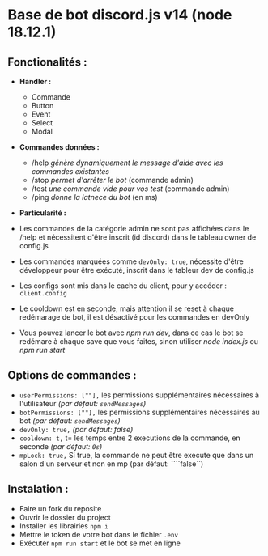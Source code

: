 # Base de bot discord.js v14 (node 18.12.1)

## Fonctionalités :

- **Handler :**
    - Commande
    - Button
    - Event
    - Select
    - Modal

- **Commandes données :**
    - /help *génère dynamiquement le message d'aide avec les commandes existantes*
    - /stop *permet d'arrêter le bot* (commande admin)
    - /test *une commande vide pour vos test* (commande admin)
    - /ping *donne la latnece du bot* (en ms)

- **Particularité :**
- Les commandes de la catégorie admin ne sont pas affichées dans le /help et nécessitent d'être inscrit (id discord)
  dans le tableau owner de config.js
- Les commandes marquées comme `devOnly: true`, nécessite d'être développeur pour être exécuté, inscrit dans le tableur
  dev de config.js
- Les configs sont mis dans le cache du client, pour y accéder : `client.config`
- Le cooldown est en seconde, mais attention il se reset à chaque redémarage de bot, il est désactivé pour les commandes
  en devOnly
- Vous pouvez lancer le bot avec *npm run dev*, dans ce cas le bot se redémare à chaque save que vous faites, sinon
  utiliser *node index.js* ou *npm run start*

## Options de commandes :

- ```userPermissions: [""],``` les permissions supplémentaires nécessaires à l'utilisateur *(par
  défaut: ```sendMessages```)*
- ```botPermissions: [""],``` les permissions supplémentaires nécessaires au bot *(par défaut: ```sendMessages```)*
- ```devOnly: true,``` *(par défaut: false)*
- ```cooldown: t,``` t= les temps entre 2 executions de la commande, en seconde *(par défaut: ```0s```)*
- ```mpLock: true,``` Si true, la commande ne peut être execute que dans un salon d'un serveur et non en mp (par
  défaut: ````false``)

## Instalation :

- Faire un fork du reposite
- Ouvrir le dossier du project
- Installer les librairies `npm i`
- Mettre le token de votre bot dans le fichier `.env`
- Exécuter `npm run start` et le bot se met en ligne
